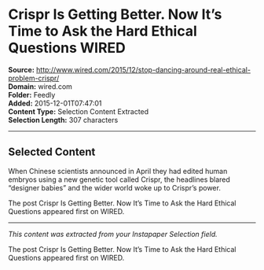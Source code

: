 # Crispr Is Getting Better. Now It’s Time to Ask the Hard Ethical Questions WIRED

**Source:** http://www.wired.com/2015/12/stop-dancing-around-real-ethical-problem-crispr/  
**Domain:** wired.com  
**Folder:** Feedly  
**Added:** 2015-12-01T07:47:01  
**Content Type:** Selection Content Extracted  
**Selection Length:** 307 characters  


---

## Selected Content

When Chinese scientists announced in April they had edited human embryos using a new genetic tool called Crispr, the headlines blared “designer babies” and the wider world woke up to Crispr’s power.

The post Crispr Is Getting Better. Now It’s Time to Ask the Hard Ethical Questions appeared first on WIRED.

---

*This content was extracted from your Instapaper Selection field.*

The post Crispr Is Getting Better. Now It’s Time to Ask the Hard Ethical Questions appeared first on WIRED.

